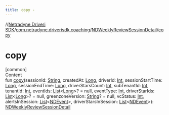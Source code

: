 ```yaml
---
title: copy -
---
```

//[Netradyne Driveri SDK](../../index.md)/[com.netradyne.driverisdk.coaching](../index.md)/[NDWeeklyReviewSessionDetail](index.md)/[copy](copy.md)



# copy  
[common]  
Content  
fun [copy](copy.md)(sessionId: [String](https://kotlinlang.org/api/latest/jvm/stdlib/kotlin/-string/index.html), createdAt: [Long](https://kotlinlang.org/api/latest/jvm/stdlib/kotlin/-long/index.html), driverId: [Int](https://kotlinlang.org/api/latest/jvm/stdlib/kotlin/-int/index.html), sessionStartTime: [Long](https://kotlinlang.org/api/latest/jvm/stdlib/kotlin/-long/index.html), sessionEndTime: [Long](https://kotlinlang.org/api/latest/jvm/stdlib/kotlin/-long/index.html), driverStarsCount: [Int](https://kotlinlang.org/api/latest/jvm/stdlib/kotlin/-int/index.html), subTenantId: [Int](https://kotlinlang.org/api/latest/jvm/stdlib/kotlin/-int/index.html), tenantId: [Int](https://kotlinlang.org/api/latest/jvm/stdlib/kotlin/-int/index.html), eventIds: [List](https://kotlinlang.org/api/latest/jvm/stdlib/kotlin.collections/-list/index.html)<[Long](https://kotlinlang.org/api/latest/jvm/stdlib/kotlin/-long/index.html)>? = null, eventType: [Int](https://kotlinlang.org/api/latest/jvm/stdlib/kotlin/-int/index.html), driverStarIds: [List](https://kotlinlang.org/api/latest/jvm/stdlib/kotlin.collections/-list/index.html)<[Long](https://kotlinlang.org/api/latest/jvm/stdlib/kotlin/-long/index.html)>? = null, greenzoneVersion: [String](https://kotlinlang.org/api/latest/jvm/stdlib/kotlin/-string/index.html)? = null, vcStatus: [Int](https://kotlinlang.org/api/latest/jvm/stdlib/kotlin/-int/index.html), alertsInSession: [List](https://kotlinlang.org/api/latest/jvm/stdlib/kotlin.collections/-list/index.html)<[NDEvent](../../com.netradyne.driverisdk.events/-n-d-event/index.md)>, driverStarsInSession: [List](https://kotlinlang.org/api/latest/jvm/stdlib/kotlin.collections/-list/index.html)<[NDEvent](../../com.netradyne.driverisdk.events/-n-d-event/index.md)>): [NDWeeklyReviewSessionDetail](index.md)  




